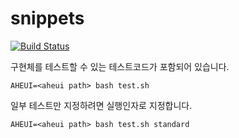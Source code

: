 snippets
========

[![Build Status](https://travis-ci.org/aheui/snippets.svg?branch=master)](https://travis-ci.org/aheui/snippets)

구현체를 테스트할 수 있는 테스트코드가 포함되어 있습니다.

```
AHEUI=<aheui path> bash test.sh
```

일부 테스트만 지정하려면 실행인자로 지정합니다.
```
AHEUI=<aheui path> bash test.sh standard
```
